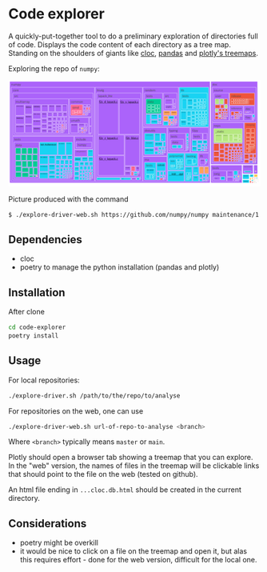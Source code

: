 # Code explorer

A quickly-put-together tool to do a preliminary exploration 
of directories full of code.
Displays the code content of each directory as a tree map.
Standing on the shoulders of giants 
like [cloc](https://github.com/AlDanial/cloc),
[pandas](https://pandas.pydata.org/)
and [plotly's treemaps](https://plotly.com/python/treemaps/).

Exploring the repo of `numpy`:

![A treemap of the numpy repository at the maintenance/1.22.x branch](./numpy-treemap.png)

Picture produced with the command

```bash
$ ./explore-driver-web.sh https://github.com/numpy/numpy maintenance/1.22.x
```

## Dependencies
- cloc
- poetry to manage the python installation (pandas and plotly)

## Installation 
After clone
```bash
cd code-explorer
poetry install
```
## Usage
For local repositories:
```bash
./explore-driver.sh /path/to/the/repo/to/analyse
```
For repositories on the web, one can use 
```bash
./explore-driver-web.sh url-of-repo-to-analyse <branch>
```
Where `<branch>` typically means `master` or `main`.

Plotly should open a browser tab showing a treemap that you can explore.
In the "web" version, the names of files in the treemap will be clickable links
that should point to the file on the web (tested on github).

An html file ending in `...cloc.db.html` should be created 
in the current directory.

## Considerations
- poetry might be overkill
- it would be nice to click on a file on the treemap and open it,
  but alas this requires effort - done for the web version, difficult for the local one.
